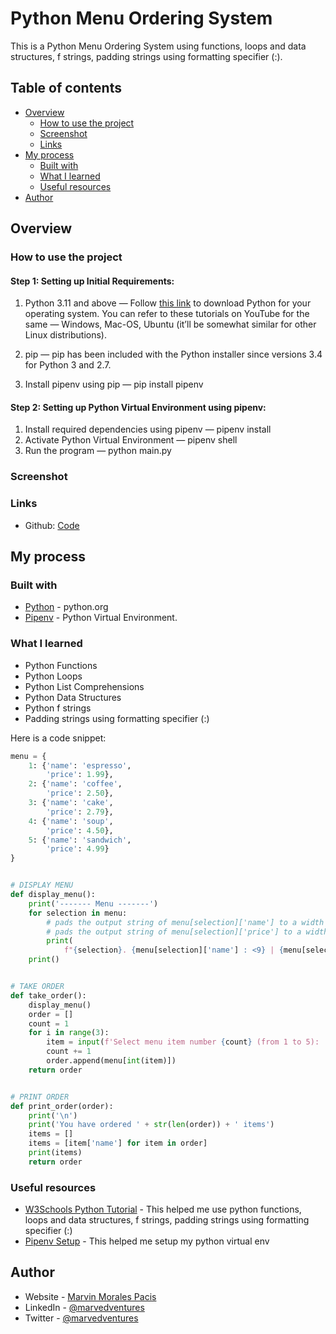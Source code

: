 # Python Menu Ordering System

This is a Python Menu Ordering System using functions, loops and data structures, f strings, padding strings using formatting specifier (:).

## Table of contents

- [Overview](#overview)
  - [How to use the project](#how-to-use-the-project)
  - [Screenshot](#screenshot)
  - [Links](#links)
- [My process](#my-process)
  - [Built with](#built-with)
  - [What I learned](#what-i-learned)
  - [Useful resources](#useful-resources)
- [Author](#author)

## Overview

### How to use the project

#### Step 1: Setting up Initial Requirements:

1. Python 3.11 and above — Follow [this link](https://www.python.org/downloads/) to download Python for your operating system. You can refer to these tutorials on YouTube for the same — Windows, Mac-OS, Ubuntu (it’ll be somewhat similar for other Linux distributions).

2. pip — pip has been included with the Python installer since versions 3.4 for Python 3 and 2.7.

3. Install pipenv using pip — pip install pipenv

#### Step 2: Setting up Python Virtual Environment using pipenv:

1. Install required dependencies using pipenv — pipenv install
2. Activate Python Virtual Environment — pipenv shell
3. Run the program — python main.py

### Screenshot

### Links

- Github: [Code](https://github.com/marvedventures/python-menu-ordering-system)

## My process

### Built with

- [Python](https://www.python.org/) - python.org
- [Pipenv](https://pipenv.pypa.io/en/latest/) - Python Virtual Environment.

### What I learned

- Python Functions
- Python Loops
- Python List Comprehensions
- Python Data Structures
- Python f strings
- Padding strings using formatting specifier (:)

Here is a code snippet:

```py
menu = {
    1: {'name': 'espresso',
        'price': 1.99},
    2: {'name': 'coffee',
        'price': 2.50},
    3: {'name': 'cake',
        'price': 2.79},
    4: {'name': 'soup',
        'price': 4.50},
    5: {'name': 'sandwich',
        'price': 4.99}
}


# DISPLAY MENU
def display_menu():
    print('------- Menu -------')
    for selection in menu:
        # pads the output string of menu[selection]['name'] to a width of 9 characters, aligning it to the left of that space.
        # pads the output string of menu[selection]['price'] to a width of 5 characters, aligning it to the right of that space.
        print(
            f"{selection}. {menu[selection]['name'] : <9} | {menu[selection]['price'] : >5}")
    print()


# TAKE ORDER
def take_order():
    display_menu()
    order = []
    count = 1
    for i in range(3):
        item = input(f'Select menu item number {count} (from 1 to 5): ')
        count += 1
        order.append(menu[int(item)])
    return order


# PRINT ORDER
def print_order(order):
    print('\n')
    print('You have ordered ' + str(len(order)) + ' items')
    items = []
    items = [item['name'] for item in order]
    print(items)
    return order

```

### Useful resources

- [W3Schools Python Tutorial](https://www.python.org/) - This helped me use python functions, loops and data structures, f strings, padding strings using formatting specifier (:)
- [Pipenv Setup](https://python.plainenglish.io/setting-up-a-basic-django-project-with-pipenv-7c58fa2ec631) - This helped me setup my python virtual env

## Author

- Website - [Marvin Morales Pacis](https://marvin-morales-pacis.vercel.app/)
- LinkedIn - [@marvedventures](https://www.linkedin.com/in/marvedventures/)
- Twitter - [@marvedventures](https://www.twitter.com/marvedventures)
